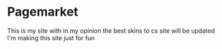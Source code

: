 # Pagemarket
This is my site with in my opinion the best skins to cs site will be updated
I'm making this site just for fun
